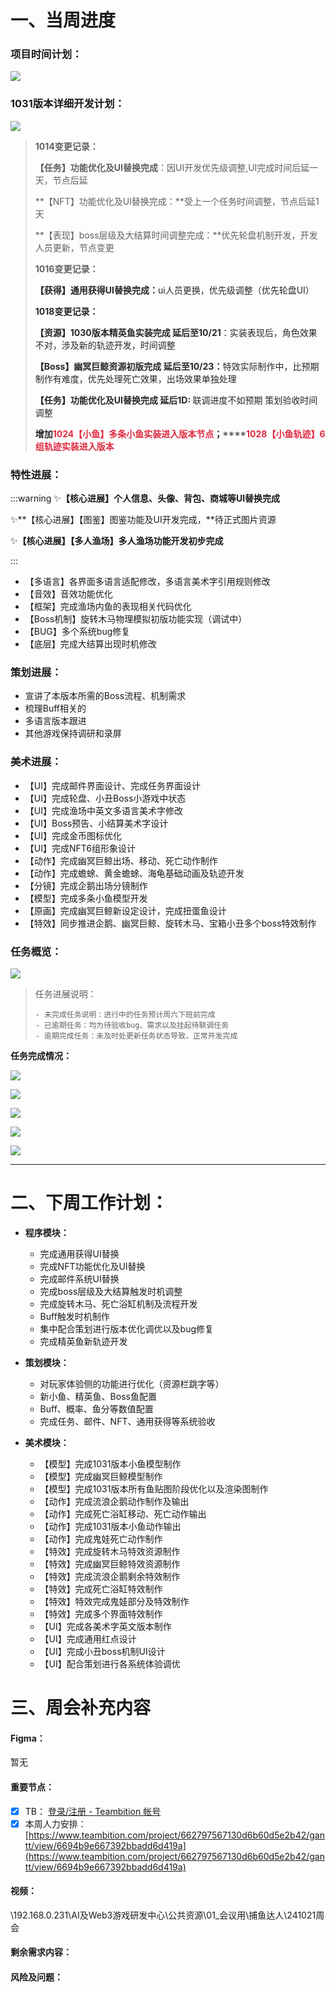 # 一、当周进度
### 项目时间计划：
![](https://cdn.nlark.com/yuque/0/2024/png/12926950/1728731371716-5017ec2d-5937-456a-9314-458a055e2388.png)

### 1031版本详细开发计划：
![](https://cdn.nlark.com/yuque/0/2024/png/12926950/1729248302575-27d67be2-265b-4752-aaa7-6799076115e1.png)

> **1014变更记录：**
>
> **【任务】功能优化及UI替换完成**：因UI开发优先级调整,UI完成时间后延一天，节点后延
>
> **【NFT】功能优化及UI替换完成：**受上一个任务时间调整，节点后延1天
>
> **【表现】boss层级及大结算时间调整完成：**优先轮盘机制开发，开发人员更新，节点变更
>
> **1016变更记录：**
>
> **<font style="color:rgb(38, 38, 38);">【获得】通用获得UI替换完成：</font>**<font style="color:rgb(38, 38, 38);">ui人员更换，优先级调整（优先轮盘UI）</font>
>
> **<font style="color:rgb(38, 38, 38);">1018变更记录：</font>**
>
> **<font style="color:rgb(38, 38, 38);">【资源】1030版本精英鱼实装完成 延后至10/21</font>**<font style="color:rgb(38, 38, 38);">：实装表现后，角色效果不对，涉及新的轨迹开发，时间调整</font>
>
> **<font style="color:rgb(38, 38, 38);">【Boss】幽冥巨鲸资源初版完成 延后至10/23：</font>**<font style="color:rgb(38, 38, 38);">特效实际制作中，比预期制作有难度，优先处理死亡效果，出场效果单独处理</font>
>
> **<font style="color:rgb(38, 38, 38);">【任务】功能优化及UI替换完成 延后1D:  </font>**<font style="color:rgb(38, 38, 38);">联调进度不如预期  策划验收时间调整</font>
>
> **<font style="color:rgb(38, 38, 38);">增加</font>****<font style="color:#DF2A3F;">1024【小鱼】多条小鱼实装进入版本节点</font>****<font style="color:rgb(38, 38, 38);">；</font>****<font style="color:#DF2A3F;">1028【小鱼轨迹】6组轨迹实装进入版本</font>**
>

### 特性进展：
:::warning
✨**【核心进展】个人信息、头像、背包、商城等UI替换完成**

✨**【核心进展】【图鉴】图鉴功能及UI开发完成，**待正式图片资源

✨**【核心进展】【多人渔场】多人渔场功能开发初步完成**

:::

+ 【多语言】各界面多语言适配修改，多语言美术字引用规则修改
+ 【音效】音效功能优化
+ 【框架】完成渔场内鱼的表现相关代码优化
+ 【Boss机制】旋转木马物理模拟初版功能实现（调试中）
+ 【BUG】多个系统bug修复
+ 【底层】完成大结算出现时机修改  
 

### 策划进展：
+ 宣讲了本版本所需的Boss流程、机制需求
+ 梳理Buff相关的
+ 多语言版本跟进
+ 其他游戏保持调研和录屏    

### 美术进展：
+ 【UI】完成邮件界面设计、完成任务界面设计
+ 【UI】完成轮盘、小丑Boss小游戏中状态
+ 【UI】完成渔场中英文多语言美术字修改
+ 【UI】Boss预告、小结算美术字设计
+ 【UI】完成金币图标优化
+ 【UI】完成NFT6组形象设计
+ 【动作】完成幽冥巨鲸出场、移动、死亡动作制作
+ 【动作】完成蟾蜍、黄金蟾蜍、海龟基础动画及轨迹开发
+ 【分镜】完成企鹅出场分镜制作
+ 【模型】完成多条小鱼模型开发
+ 【原画】完成幽冥巨鲸新设定设计，完成扭蛋鱼设计
+ 【特效】同步推进企鹅、幽冥巨鲸、旋转木马、宝箱小丑多个boss特效制作

### 任务概览：
![](https://cdn.nlark.com/yuque/0/2024/png/12926950/1729247620797-d72d4e1e-d396-4c65-ac43-0a6e57b6602b.png)

> 任务进展说明：
>
>     - 未完成任务说明：进行中的任务预计周六下班前完成
>     - 已逾期任务：均为待验收bug、需求以及挂起待联调任务
>     - 逾期完成任务：未及时处更新任务状态导致，正常开发完成
>

**任务完成情况：**

![](https://cdn.nlark.com/yuque/0/2024/png/12926950/1729247772654-4094e933-7fc4-482c-8898-7938b6fab7fe.png)

![](https://cdn.nlark.com/yuque/0/2024/png/12926950/1729247785247-36ffad08-8255-42b1-b12e-e6417f898c8a.png)

![](https://cdn.nlark.com/yuque/0/2024/png/12926950/1729247795249-405c7c98-4396-49d1-8dae-42823a33aa81.png)

![](https://cdn.nlark.com/yuque/0/2024/png/12926950/1729247806830-24111327-d1ba-4b2d-8db1-3f8530935306.png)

![](https://cdn.nlark.com/yuque/0/2024/png/12926950/1729247829978-1437f432-7b68-4cea-b096-f35d100e1d29.png)

---



# 二、下周工作计划：
+ **程序模块：**
    - 完成通用获得UI替换
    - 完成NFT功能优化及UI替换
    - 完成邮件系统UI替换
    - 完成boss层级及大结算触发时机调整
    - 完成旋转木马、死亡浴缸机制及流程开发
    - Buff触发时机制作
    - 集中配合策划进行版本优化调优以及bug修复
    - 完成精英鱼新轨迹开发  
 
+ **策划模块：**
    - 对玩家体验侧的功能进行优化（资源栏跳字等）  
    - 新小鱼、精英鱼、Boss鱼配置
    - Buff、概率、鱼分等数值配置
    - 完成任务、邮件、NFT、通用获得等系统验收  
 
+ **美术模块：**
    - 【模型】完成1031版本小鱼模型制作
    - 【模型】完成幽冥巨鲸模型制作
    - 【模型】完成1031版本所有鱼贴图阶段优化以及渲染图制作
    - 【动作】完成流浪企鹅动作制作及输出
    - 【动作】完成死亡浴缸移动、死亡动作输出
    - 【动作】完成1031版本小鱼动作输出
    - 【动作】完成鬼娃死亡动作制作
    - 【特效】完成旋转木马特效资源制作
    - 【特效】完成幽冥巨鲸特效资源制作
    - 【特效】完成流浪企鹅剩余特效制作
    - 【特效】完成死亡浴缸特效制作
    - 【特效】特效完成鬼娃部分及特效制作
    - 【特效】完成多个界面特效制作
    - 【UI】完成各美术字英文版本制作
    - 【UI】完成通用红点设计
    - 【UI】完成小丑boss机制UI设计
    - 【UI】配合策划进行各系统体验调优

# 三、周会补充内容
#### Figma：
暂无

#### 重要节点：
- [x] TB：  [登录/注册 - Teambition 帐号](https://www.teambition.com/plugin/calendar)
- [x] 本周人力安排：  [https://www.teambition.com/project/662797567130d6b60d5e2b42/gantt/view/6694b9e667392bbadd6d419a](https://www.teambition.com/project/662797567130d6b60d5e2b42/gantt/view/6694b9e667392bbadd6d419a)

#### 视频：
\\192.168.0.231\AI及Web3游戏研发中心\公共资源\01_会议用\捕鱼达人\241021周会

#### 剩余需求内容：


#### 风险及问题：



